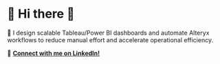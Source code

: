 <h1> 👋 Hi there 👋 </h1> 

💭 I design scalable Tableau/Power BI dashboards and automate Alteryx workflows to reduce manual effort and accelerate operational efficiency.

🔗 **[Connect with me on LinkedIn!](https://www.linkedin.com/in/jonathan-martin-56684796/)**
